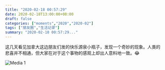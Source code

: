 ```yaml
---
title: "2020-02-18 00:57:29"
date: 2020-02-18T13:00:00+08:00
draft: false
categories: ["moments","2020","2020-02"]
tags: ["朋友圈","生活记录"]
summary: "2020-02-18 00:57:29..."
---
```


这几天看见加拿大这边朋友们发的快乐源泉小瓶子，发现一个奇妙的现象。人类的悲喜并不相通，但大家在对于这个事物的感观上却出人意料地一致。😂

![Media 1](/Moments/photos/2020-02-18/202002180057290.jpg)

